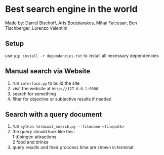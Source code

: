 # Best search engine in the world
Made by:
Daniel Bischoff, Aris Boutsiarakos, Mihai Falcusan, Ben Tischberger, Lorenzo Valentini

## Setup
use `pip install -r dependencies.txt` to install all necessary dependencies

## Manual search via Website
1. run `interface.py` to build the site
2. visit the website at `http://127.0.0.1:5000`
3. search for something
4. filter for objective or subjective results if needed

## Search with a query document
1. run `python terminal_search.py --filename <filepath>`
2. the query should look like this:\
   1	tübingen attractions\
   2	food and drinks
3. query results and their proccess time are shown in terminal
